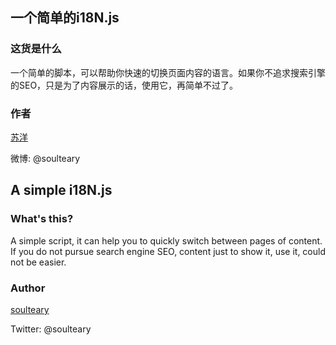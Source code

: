 ## 一个简单的i18N.js

### 这货是什么

一个简单的脚本，可以帮助你快速的切换页面内容的语言。如果你不追求搜索引擎的SEO，只是为了内容展示的话，使用它，再简单不过了。

### 作者

[苏洋](http://www.soulteary.com)

微博: @soulteary



## A simple i18N.js

### What's this?

A simple script, it can help you to quickly switch between pages of content. If you do not pursue search engine SEO, content just to show it, use it, could not be easier.

### Author

[soulteary](http://www.soulteary.com)

Twitter: @soulteary